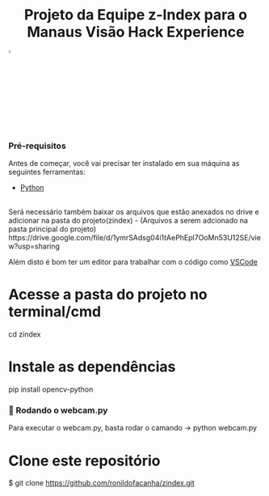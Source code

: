 <h1 align="center"> Projeto da Equipe z-Index para o Manaus Visão Hack Experience </h1>

<img align="top" src="https://i.ibb.co/Dt3mSXq/yelo.gif" width="4%" alt="img"/>

### Pré-requisitos

Antes de começar, você vai precisar ter instalado em sua máquina as seguintes ferramentas:
- [Python](https://www.python.org/)
<br>
Será necessário também baixar os arquivos que estão anexados no drive e adicionar na pasta do projeto(zindex)
- (Arquivos a serem adcionado na pasta principal do projeto) https://drive.google.com/file/d/1ymrSAdsg04i1tAePhEpl7OoMn53U12SE/view?usp=sharing

Além disto é bom ter um editor para trabalhar com o código como [VSCode](https://code.visualstudio.com/)

# Acesse a pasta do projeto no terminal/cmd
  cd zindex

# Instale as dependências
  pip install opencv-python

### 🎲 Rodando o webcam.py
Para executar o webcam.py, basta rodar o camando -> python webcam.py

# Clone este repositório
$ git clone <https://github.com/ronildofacanha/zindex.git>

